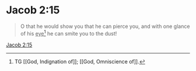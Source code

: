 # Jacob 2:15

> O that he would show you that he can pierce you, and with one glance of his <u>eye</u>[^a] he can smite you to the dust!

[Jacob 2:15](https://www.churchofjesuschrist.org/study/scriptures/bofm/jacob/2?lang=eng&id=p15#p15)


[^a]: TG [[God, Indignation of]]; [[God, Omniscience of]].
